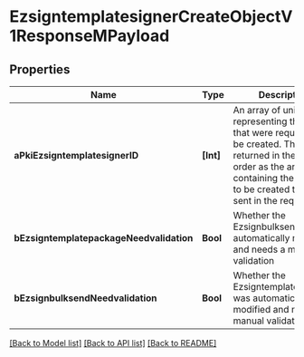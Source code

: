 # EzsigntemplatesignerCreateObjectV1ResponseMPayload

## Properties
Name | Type | Description | Notes
------------ | ------------- | ------------- | -------------
**aPkiEzsigntemplatesignerID** | **[Int]** | An array of unique IDs representing the object that were requested to be created.  They are returned in the same order as the array containing the objects to be created that was sent in the request. | 
**bEzsigntemplatepackageNeedvalidation** | **Bool** | Whether the Ezsignbulksend was automatically modified and needs a manual validation | 
**bEzsignbulksendNeedvalidation** | **Bool** | Whether the Ezsigntemplatepackage was automatically modified and needs a manual validation | 

[[Back to Model list]](../README.md#documentation-for-models) [[Back to API list]](../README.md#documentation-for-api-endpoints) [[Back to README]](../README.md)



